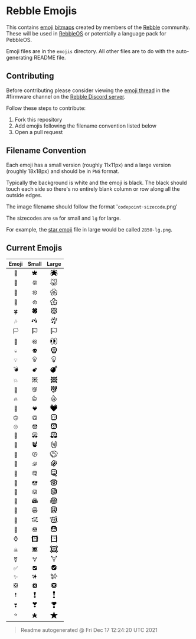 # Rebble Emojis

This contains [emoji](https://en.wikipedia.org/wiki/Emoji) [bitmaps](https://en.wikipedia.org/wiki/Bitmap) created by members of the [Rebble](https://rebble.io/) community. These will be used in [RebbleOS](https://github.com/pebble-dev/RebbleOS) or potentially a language pack for PebbleOS.

Emoji files are in the `emojis` directory. All other files are to do with the auto-generating README file.

## Contributing

Before contributing please consider viewing the [emoji thread](https://discord.com/channels/221364737269694464/902868168660353046) in the \#firmware channel on the [Rebble Discord server](https://rebble.io/discord).

Follow these steps to contribute:

1. Fork this repository
1. Add emojis following the filename convention listed below
1. Open a pull request

## Filename Convention

Each emoji has a small version (roughly 11x11px) and a large version (roughly 18x18px) and should be in `PNG` format.

Typically the background is white and the emoji is black. The black should touch each side so there's no entirely blank column or row along all the outside edges.

The image filename should follow the format '`codepoint`-`sizecode`.png'

The sizecodes are `sm` for small and `lg` for large.

For example, the [star emoji](https://emojipedia.org/star) file in large would be called `2B50-lg.png`.

## Current Emojis

| Emoji | Small | Large |
|:-----:|:-----:|:-----:|
| 🌟 | ![emoji/1f31f-sm.png](emoji/1f31f-sm.png) | ![emoji/1f31f-lg.png](emoji/1f31f-lg.png) |
| 🌷 | ![emoji/1f337-sm.png](emoji/1f337-sm.png) | ![emoji/1f337-lg.png](emoji/1f337-lg.png) |
| 🌸 | ![emoji/1f338-sm.png](emoji/1f338-sm.png) | ![emoji/1f338-lg.png](emoji/1f338-lg.png) |
| 🌺 | ![emoji/1f33a-sm.png](emoji/1f33a-sm.png) | ![emoji/1f33a-lg.png](emoji/1f33a-lg.png) |
| 🍀 | ![emoji/1f340-sm.png](emoji/1f340-sm.png) | ![emoji/1f340-lg.png](emoji/1f340-lg.png) |
| 🎶 | ![emoji/1f3b6-sm.png](emoji/1f3b6-sm.png) | ![emoji/1f3b6-lg.png](emoji/1f3b6-lg.png) |
| 🏳 | ![emoji/1f3f3-sm.png](emoji/1f3f3-sm.png) | ![emoji/1f3f3-lg.png](emoji/1f3f3-lg.png) |
| 👀 | ![emoji/1F440-sm.png](emoji/1F440-sm.png) | ![emoji/1F440-lg.png](emoji/1F440-lg.png) |
| 💀 | ![emoji/1F480-sm.png](emoji/1F480-sm.png) | ![emoji/1F480-lg.png](emoji/1F480-lg.png) |
| 💡 | ![emoji/1F4A1-sm.png](emoji/1F4A1-sm.png) | ![emoji/1F4A1-lg.png](emoji/1F4A1-lg.png) |
| 💣 | ![emoji/1F4A3-sm.png](emoji/1F4A3-sm.png) | ![emoji/1F4A3-lg.png](emoji/1F4A3-lg.png) |
| 💥 | ![emoji/1f4a5-sm.png](emoji/1f4a5-sm.png) | ![emoji/1f4a5-lg.png](emoji/1f4a5-lg.png) |
| 💯 | ![emoji/1f4af-sm.png](emoji/1f4af-sm.png) | ![emoji/1f4af-lg.png](emoji/1f4af-lg.png) |
| 🔥 | ![emoji/1f525-sm.png](emoji/1f525-sm.png) | ![emoji/1f525-lg.png](emoji/1f525-lg.png) |
| 🖤 | ![emoji/1f5a4-sm.png](emoji/1f5a4-sm.png) | ![emoji/1f5a4-lg.png](emoji/1f5a4-lg.png) |
| 🙃 | ![emoji/1f643-sm.png](emoji/1f643-sm.png) | ![emoji/1f643-lg.png](emoji/1f643-lg.png) |
| 🙄 | ![emoji/1f644-sm.png](emoji/1f644-sm.png) | ![emoji/1f644-lg.png](emoji/1f644-lg.png) |
| 🤗 | ![emoji/1f917-sm.png](emoji/1f917-sm.png) | ![emoji/1f917-lg.png](emoji/1f917-lg.png) |
| 🤘 | ![emoji/1f918-sm.png](emoji/1f918-sm.png) | ![emoji/1f918-lg.png](emoji/1f918-lg.png) |
| 🤝 | ![emoji/1f91d-sm.png](emoji/1f91d-sm.png) | ![emoji/1f91d-lg.png](emoji/1f91d-lg.png) |
| 🤣 | ![emoji/1f923-sm.png](emoji/1f923-sm.png) | ![emoji/1f923-lg.png](emoji/1f923-lg.png) |
| 🤤 | ![emoji/1f924-sm.png](emoji/1f924-sm.png) | ![emoji/1f924-lg.png](emoji/1f924-lg.png) |
| 🤩 | ![emoji/1f929-sm.png](emoji/1f929-sm.png) | ![emoji/1f929-lg.png](emoji/1f929-lg.png) |
| 🤪 | ![emoji/1f92a-sm.png](emoji/1f92a-sm.png) | ![emoji/1f92a-lg.png](emoji/1f92a-lg.png) |
| 🤬 | ![emoji/1f92c-sm.png](emoji/1f92c-sm.png) | ![emoji/1f92c-lg.png](emoji/1f92c-lg.png) |
| 🤮 | ![emoji/1F92E-sm.png](emoji/1F92E-sm.png) | ![emoji/1F92E-lg.png](emoji/1F92E-lg.png) |
| 🥰 | ![emoji/1f970-sm.png](emoji/1f970-sm.png) | ![emoji/1f970-lg.png](emoji/1f970-lg.png) |
| 🥺 | ![emoji/1f97a-sm.png](emoji/1f97a-sm.png) | ![emoji/1f97a-lg.png](emoji/1f97a-lg.png) |
| ⌚ | ![emoji/231a-sm.png](emoji/231a-sm.png) | ![emoji/231a-lg.png](emoji/231a-lg.png) |
| ☠ | ![emoji/2620-sm.png](emoji/2620-sm.png) | ![emoji/2620-lg.png](emoji/2620-lg.png) |
| ⚧ | ![emoji/26a7-sm.png](emoji/26a7-sm.png) | ![emoji/26a7-lg.png](emoji/26a7-lg.png) |
| ✅ | ![emoji/2705-sm.png](emoji/2705-sm.png) | ![emoji/2705-lg.png](emoji/2705-lg.png) |
| ✨ | ![emoji/2728-sm.png](emoji/2728-sm.png) | ![emoji/2728-lg.png](emoji/2728-lg.png) |
| ❎ | ![emoji/274e-sm.png](emoji/274e-sm.png) | ![emoji/274e-lg.png](emoji/274e-lg.png) |
| ❗ | ![emoji/2757-sm.png](emoji/2757-sm.png) | ![emoji/2757-lg.png](emoji/2757-lg.png) |
| ❣ | ![emoji/2763-sm.png](emoji/2763-sm.png) | ![emoji/2763-lg.png](emoji/2763-lg.png) |
| ⭐ | ![emoji/2b50-sm.png](emoji/2b50-sm.png) | ![emoji/2b50-lg.png](emoji/2b50-lg.png) |

> Readme autogenerated @ Fri Dec 17 12:24:20 UTC 2021

